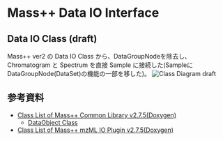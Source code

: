 # Mass++ Data IO Interface

## Data IO Class (draft)
Mass++ ver2 の Data IO Class から、DataGroupNodeを除去し、Chromatogram と Spectrum を直接 Sample に接続した(SampleにDataGroupNode(DataSet)の機能の一部を移した)。
![Class Diagram draft](http://hautbois.jp/~masaki/mspp-common-lib/DataClass_draft1.png "Class diagram of Data IO Class")



## 参考資料
- [Class List of Mass++ Common Library v2.7.5(Doxygen)][1]
	- [DataObject Class][2]
- [Class List of Mass++ mzML IO Plugin v2.7.5(Doxygen)][3]

 
 
 [1]:http://hautbois.jp/~masaki/mspp-common-lib/html/annotated.html
 [2]:http://hautbois.jp/~masaki/mspp-common-lib/html/namespacekome_1_1objects.html
 [3]:http://hautbois.jp/~masaki/mspp-mzmlio/html/annotated.html
